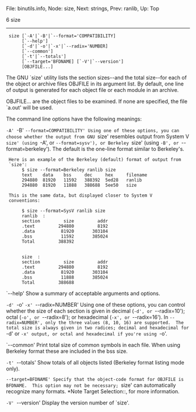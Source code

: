File: binutils.info,  Node: size,  Next: strings,  Prev: ranlib,  Up: Top

6 size
******

     size [`-A'|`-B'|`--format='COMPATIBILITY]
          [`--help']
          [`-d'|`-o'|`-x'|`--radix='NUMBER]
          [`--common']
          [`-t'|`--totals']
          [`--target='BFDNAME] [`-V'|`--version']
          [OBJFILE...]

   The GNU `size' utility lists the section sizes--and the total
size--for each of the object or archive files OBJFILE in its argument
list.  By default, one line of output is generated for each object file
or each module in an archive.

   OBJFILE... are the object files to be examined.  If none are
specified, the file `a.out' will be used.

   The command line options have the following meanings:

`-A'
`-B'
`--format=COMPATIBILITY'
     Using one of these options, you can choose whether the output from
     GNU `size' resembles output from System V `size' (using `-A', or
     `--format=sysv'), or Berkeley `size' (using `-B', or
     `--format=berkeley').  The default is the one-line format similar
     to Berkeley's.

     Here is an example of the Berkeley (default) format of output from
     `size':
          $ size --format=Berkeley ranlib size
          text    data    bss     dec     hex     filename
          294880  81920   11592   388392  5ed28   ranlib
          294880  81920   11888   388688  5ee50   size

     This is the same data, but displayed closer to System V
     conventions:

          $ size --format=SysV ranlib size
          ranlib  :
          section         size         addr
          .text         294880         8192
          .data          81920       303104
          .bss           11592       385024
          Total         388392


          size  :
          section         size         addr
          .text         294880         8192
          .data          81920       303104
          .bss           11888       385024
          Total         388688

`--help'
     Show a summary of acceptable arguments and options.

`-d'
`-o'
`-x'
`--radix=NUMBER'
     Using one of these options, you can control whether the size of
     each section is given in decimal (`-d', or `--radix=10'); octal
     (`-o', or `--radix=8'); or hexadecimal (`-x', or `--radix=16').
     In `--radix=NUMBER', only the three values (8, 10, 16) are
     supported.  The total size is always given in two radices; decimal
     and hexadecimal for `-d' or `-x' output, or octal and hexadecimal
     if you're using `-o'.

`--common'
     Print total size of common symbols in each file.  When using
     Berkeley format these are included in the bss size.

`-t'
`--totals'
     Show totals of all objects listed (Berkeley format listing mode
     only).

`--target=BFDNAME'
     Specify that the object-code format for OBJFILE is BFDNAME.  This
     option may not be necessary; `size' can automatically recognize
     many formats.  *Note Target Selection::, for more information.

`-V'
`--version'
     Display the version number of `size'.

